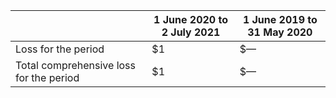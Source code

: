 | |1 June 2020 to 2 July 2021|1 June 2019 to 31 May 2020|
|---|---|---|
|Loss for the period|$1|$—|
|Total comprehensive loss for the period|$1|$—|